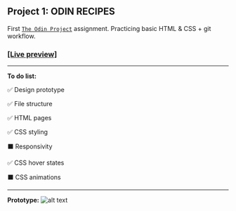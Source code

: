 ## Project 1: ODIN RECIPES

First [`The Odin Project`](https://www.theodinproject.com) assignment. Practicing basic HTML & CSS + git workflow.

### [[Live preview]](https://elincik.github.io/my-odin-projects/odin-recipes/) 

------


**To do list:**

:white_check_mark: Design prototype

:white_check_mark: File structure

:white_check_mark: HTML pages

:white_check_mark: CSS styling

:black_large_square: Responsivity

:white_check_mark: CSS hover states

:black_large_square: CSS animations


------

**Prototype:**
![alt text](https://s3.gifyu.com/images/ezgif.com-gif-maker-2725880d82f436663.gif)
